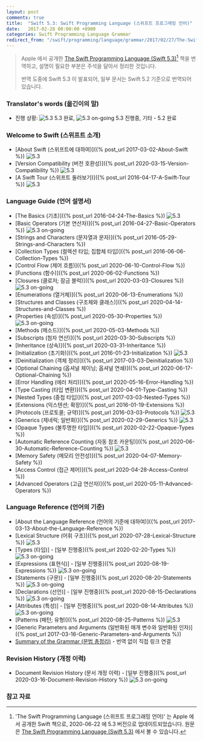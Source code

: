 ```yaml
---
layout: post
comments: true
title:  "Swift 5.3: Swift Programming Language (스위프트 프로그래밍 언어)"
date:   2017-02-28 00:00:00 +0900
categories: Swift Programming Language Grammar
redirect_from: "/swift/programming/language/grammar/2017/02/27/The-Swift-Programming-Language.html"
---
```


> Apple 에서 공개한 [The Swift Programming Language (Swift 5.3)](https://docs.swift.org/swift-book/)[^Swift] 책을 번역하고, 설명이 필요한 부분은 주석을 달아서 정리한 것입니다.
>
> 번역 도중에 Swift 5.3 이 발표되어, 일부 문서는 Swift 5.2 기준으로 번역되어 있습니다.

### Translator's words (옮긴이의 말)

* 진행 상황: ![5.3](https://img.shields.io/badge/-%205.3-success) 5.3 완료, ![5.3 on-going](https://img.shields.io/badge/-%205.3-yellow) 5.3 진행중, 기타 - 5.2 완료

### Welcome to Swift (스위프트 소개)

* [About Swift (스위프트에 대하여)]({% post_url 2017-03-02-About-Swift %}) ![5.3](https://img.shields.io/badge/-%205.3-success)
* [Version Compatibility (버전 호환성)]({% post_url 2020-03-15-Version-Compatibility %}) ![5.3](https://img.shields.io/badge/-%205.3-success)
* [A Swift Tour (스위프트 둘러보기)]({% post_url 2016-04-17-A-Swift-Tour %}) ![5.3](https://img.shields.io/badge/-%205.3-success)

### Language Guide (언어 설명서)

* [The Basics (기초)]({% post_url 2016-04-24-The-Basics %}) ![5.3](https://img.shields.io/badge/-%205.3-success)
* [Basic Operators (기본 연산자)]({% post_url 2016-04-27-Basic-Operators %}) ![5.3 on-going](https://img.shields.io/badge/-%205.3-yellow)
* [Strings and Characters (문자열과 문자)]({% post_url 2016-05-29-Strings-and-Characters %})
* [Collection Types (컬렉션 타입; 집합체 타입)]({% post_url 2016-06-06-Collection-Types %})
* [Control Flow (제어 흐름)]({% post_url 2020-06-10-Control-Flow %})
* [Functions (함수)]({% post_url 2020-06-02-Functions %})
* [Closures (클로저; 잠금 블럭)]({% post_url 2020-03-03-Closures %}) ![5.3 on-going](https://img.shields.io/badge/-%205.3-yellow)
* [Enumerations (열거체)]({% post_url 2020-06-13-Enumerations %})
* [Structures and Classes (구조체와 클래스)]({% post_url 2020-04-14-Structures-and-Classes %})
* [Properties (속성)]({% post_url 2020-05-30-Properties %}) ![5.3 on-going](https://img.shields.io/badge/-%205.3-yellow)
* [Methods (메소드)]({% post_url 2020-05-03-Methods %})
* [Subscripts (첨자 연산)]({% post_url 2020-03-30-Subscripts %})
* [Inheritance (상속)]({% post_url 2020-03-31-Inheritance %})
* [Initialization (초기화)]({% post_url 2016-01-23-Initialization %}) ![5.3](https://img.shields.io/badge/-%205.3-success)
* [Deinitialization (객체 정리)]({% post_url 2017-03-03-Deinitialization %})
* [Optional Chaining (옵셔널 체이닝; 옵셔널 연쇄)]({% post_url 2020-06-17-Optional-Chaining %})
* [Error Handling (에러 처리)]({% post_url 2020-05-16-Error-Handling %})
* [Type Casting (타입 변환)]({% post_url 2020-04-01-Type-Casting %})
* [Nested Types (중첩 타입)]({% post_url 2017-03-03-Nested-Types %})
* [Extensions (익스텐션; 확장)]({% post_url 2016-01-19-Extensions %})
* [Protocols (프로토콜; 규약)]({% post_url 2016-03-03-Protocols %}) ![5.3](https://img.shields.io/badge/-%205.3-success)
* [Generics (제네릭; 일반화)]({% post_url 2020-02-29-Generics %}) ![5.3](https://img.shields.io/badge/-%205.3-success)
* [Opaque Types (불투명한 타입)]({% post_url 2020-02-22-Opaque-Types %})
* [Automatic Reference Counting (자동 참조 카운팅)]({% post_url 2020-06-30-Automatic-Reference-Counting %}) ![5.3](https://img.shields.io/badge/-%205.3-success)
* [Memory Safety (메모리 안전성)]({% post_url 2020-04-07-Memory-Safety %})
* [Access Control (접근 제어)]({% post_url 2020-04-28-Access-Control %})
* [Advanced Operators (고급 연산자)]({% post_url 2020-05-11-Advanced-Operators %})

### Language Reference (언어의 기준)

* [About the Language Reference (언어의 기준에 대하여)]({% post_url 2017-03-13-About-the-Language-Reference %})
* [Lexical Structure (어휘 구조)]({% post_url 2020-07-28-Lexical-Structure %}) ![5.3](https://img.shields.io/badge/-%205.3-success)
* [Types (타입)] - [일부 진행중]({% post_url 2020-02-20-Types %}) ![5.3 on-going](https://img.shields.io/badge/-%205.3-yellow)
* [Expressions (표현식)] - [일부 진행중]({% post_url 2020-08-19-Expressions %}) ![5.3 on-going](https://img.shields.io/badge/-%205.3-yellow)
* [Statements (구문)] - [일부 진행중]({% post_url 2020-08-20-Statements %}) ![5.3 on-going](https://img.shields.io/badge/-%205.3-yellow)
* [Declarations (선언)] - [일부 진행중]({% post_url 2020-08-15-Declarations %}) ![5.3 on-going](https://img.shields.io/badge/-%205.3-yellow)
* [Attributes (특성)] - [일부 진행중]({% post_url 2020-08-14-Attributes %}) ![5.3 on-going](https://img.shields.io/badge/-%205.3-yellow)
* [Patterns (패턴; 유형)]({% post_url 2020-08-25-Patterns %}) ![5.3](https://img.shields.io/badge/-%205.3-success)
* [Generic Parameters and Arguments (일반화된 매개 변수와 일반화된 인자)]({% post_url 2017-03-16-Generic-Parameters-and-Arguments %})
* [Summary of the Grammar (문법 총정리)](https://docs.swift.org/swift-book/ReferenceManual/zzSummaryOfTheGrammar.html#) - 번역 없이 직접 링크 연결

### Revision History (개정 이력)

* Document Revision History (문서 개정 이력) - [일부 진행중]({% post_url 2020-03-16-Document-Revision-History %}) ![5.3 on-going](https://img.shields.io/badge/-%205.3-yellow)

### 참고 자료

[^Swift]: 'The Swift Programming Language (스위프트 프로그래밍 언어)' 는 Apple 에서 공개한 Swift 책으로, 2020-06-22 에 5.3 버전으로 업데이트되었습니다. 원문은 [The Swift Programming Language (Swift 5.3)](https://docs.swift.org/swift-book/) 에서 볼 수 있습니다.
